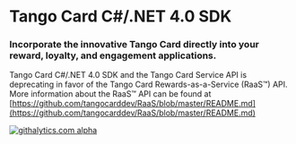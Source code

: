 <h1>Tango Card C#/.NET 4.0 SDK</h1>
<h3>Incorporate the innovative Tango Card directly into your reward, loyalty, and engagement applications.</h3>

Tango Card C#/.NET 4.0 SDK and the Tango Card Service API is deprecating in favor of the Tango Card Rewards-as-a-Service (RaaS™) API. More information about the RaaS&trade; API can be found at [https://github.com/tangocarddev/RaaS/blob/master/README.md](https://github.com/tangocarddev/RaaS/blob/master/README.md)

<!--
<h4>Update: 2013-03-24</h4>
<h4>Version: 1.4.0</h4> 
===

# Table of Contents #
<ul>
    <li><a href="#introduction">Introduction</a>
        <ul>
            <li><a href="#tango_card_sdks">Tango Card SDKs</a></li>
            <li><a href="#tango_card_service_api">Tango Card Service API</a></li>
            <li><a href="#incorporate_tango_card">Incorporate the Tango Card</a></li>
            <li><a href="#open_account">Open Tango Card Account</a>
                <ul>
                    <li><a href="#open_account_register">Register</a></li>
                    <li><a href="#open_account_login">Login</a></li>
                    <li><a href="#open_account_add_funds">Add Funds</a></li>
                </ul>
            </li>
        </ul>
    </li>
    <li><a href="#puchasing_options">Understanding Gift Card Purchasing Options</a>
        <ul>
            <li><a href="#puchasing_options_distribution">Distribution of Gift Cards</a></li>
            <li><a href="#puchasing_options_skus">The Tango Card and other Retailer Brand Gift Cards</a></li>
            <li><a href="#puchasing_options_denominations">Gift Card Denominations</a></li>
            <li><a href="#puchasing_options_templates">The Tango Card and custom Company Email Templates</a></li>
        </ul>
    </li>
    <li><a href="#sdk_support">Tango Card SDKs and Service API Support</a>
        <ul>
            <li><a href="#sdk_support_resolve">Resolving Issues</a>
                <ul>
                    <li><a href="#sdk_support_resolve_fiddler_2">Fiddler 2</a></li>
                    <li><a href="#sdk_support_resolve_tc_diagnostic_tool">Tango Card Service API Diagnostic Tool</a></li>
                </ul>
            </li>
        </ul>
    </li>
    <li><a href="#sdk_overview">SDK Overview</a></li>
    <li><a href="#sdk_requirements">SDK Requirements</a></li>
    <li><a href="#tango_card_service_api_requests">Tango Card Service API Requests</a>
        <ul>
            <li><a href="#tango_card_service_api_endpoints">Tango Card Service API Endpoints</a></li>
            <li><a href="#tango_card_service_api_security">Tango Card Service API Security</a></li>
        </ul>
    </li>
    <li><a href="#sdk_methods">SDK Methods</a>
        <ul>
            <li><a href="#get_available_balance">Get Available Balance</a></li>
            <li><a href="#purchase_card">Purchase Card</a></li>
        </ul>
    </li>
    <li><a href="#sdk_error_handling">SDK Error Handling</a>
        <ul>
            <li><a href="#service_failure_responses">Service Failure Responses</a></li>
            <li><a href="#sdk_error_responses">SDK Error Responses</a></li>
            <li><a href="#handling_errors">Handling Errors</a></li>
        </ul>
    </li>
    <li><a href="#sdk_contents">SDK Contents</a>
        <ul>
            <li><a href="#lib">TangoCard.Sdk</a></li>
            <li><a href="#configuration_files">configuration files</a></li>
            <li><a href="#doc">doc</a></li>
            <li><a href="#examples">TangoCard.Sdk.Examples</a></li>
            <li><a href="#unittests">TangoCard.Sdk.Unittests</a></li>
        </ul>
    </li>
    <li><a href="#sdk_development_environment">SDK Development Environment</a></li>
    <li><a href="#license">License</a></li>
    <li><a href="#contact_us">Contact Us</a></li>
</ul>

<a name="introduction"></a>
# Introduction #

<a name="tango_card_sdks"></a>
## Tango Card SDKs ##
The `Tango Card Service API` provides a flexible, secure, and straight forward solution for integrating into reward, loyalty, and engagement applications for purchasing the Tango Card from their funded Tango Card account on https://www.tangocard.com. 

There are several `Tango Card SDKs` currently available that use the `Tango Card Service API`:
<ul>
    <li><a href="https://github.com/tangocarddev/TangoCard_DotNet_SDK" target="_blank">Tango Card C#/.Net 4.0 SDK</a></li>
    <li><a href="https://github.com/tangocarddev/TangoCard_PHP_SDK" target="_blank">Tango Card PHP SDK</a></li>
    <li><a href="https://github.com/tangocarddev/TangoCard_Java_SDK" target="_blank">Tango Card Java SDK</a></li>
    <li><a href="https://github.com/tangocarddev/TangoCard_Ruby_SDK" target="_blank">Tango Card Ruby SDK</a></li>
    <li><a href="https://github.com/tangocarddev/TangoCard_jQuery_Plugin" target="_blank">Tango Card jQuery Plugin</a></li>
</ul>

<a name="tango_card_service_api"></a>
## Tango Card Service API ##
For those developers who wish to develop directly with our `Tango Card Service API` endpoints and do not wish to use our available SDKs or need more detail of how our API is defined, the following document is available:
<ul>
    <li><a href="https://github.com/tangocarddev/General/blob/master/Tango_Card_Service_API.md" target="_blank">Tango Card Service API</a></li>
</ul>

<a name="incorporate_tango_card"></a>
## Incorporate the Tango Card ##
The Tango Card SDKs, through our <a href="https://github.com/tangocarddev/General/blob/master/Tango_Card_Service_API.md" target="_blank">Tango Card Service API</a>, allows you to incorporate the innovative Tango Card directly into your reward, loyalty, and engagement applications.

Tango Card is the "exactly what you want" gift card and allows the recipient to use their value exactly how they want � they can select a premier gift card, they can divide their value among Brands, they can use some today and save the rest for another day. They can also donate to a non-profit organization. 

Tango Card value can be used via the web or from almost any mobile device. There are no fees or expiration dates of any kind. It's great for the recipient, and even better for you because it is an entire gift card program delivered in one card allowing you to focus on your core business.

Tango Card solutions are already used by Microsoft Bing, FedEx, Extole, Plink, beintoo, Lead Valu, Getty Images, and many others.

<a name="open_account"></a>
## Open Tango Card Account ##

In order to use the Tango Card SDKs, it is required to open and fund a Tango Card account on https://www.tangocard.com

<a name="open_account_register"></a>
### Register ###

First, register to open a Tango Card account: <a href="https://www.tangocard.com/user/register" target="_blank">Register</a> 

The provided 'username (email address)' and 'password' will be the same as what will be used for authenticating usage of the Tango Card SDKs' methods.

<a name="open_account_login"></a>
### Login ###

Second, to verify availability of your production account by using login: <a href="https://www.tangocard.com/user/login" target="_blank">Login</a>

<a name="open_account_add_funds"></a>
### Add Funds ###

Third, in order to purchase the Tango Card through the Tango Card SDKs, there must be funds within your Tango Card account.

Fund your account here either by 'wire transfer', 'check', or 'credit card': <a href="https://www.tangocard.com/user/addfunds" target="_blank">Add Funds</a>

<a name="puchasing_options"></a>
# Understanding Gift Card Purchasing Options #

After opening and funding your Tango Card account, then you are ready to begin using the Tango Card Service API to access your account for getting available balance and for purchasing gift cards.

When you are ready to purchase a card, the Tango Card Service API has several options:

<dl>
    <dt>
    <a name="puchasing_options_distribution"></a>
    Distribution of Digital Gift Cards - parameter <code>tcSend</code> - boolean - <b>required</b></dt>
    <dd>
        Through the Tango Card Service API you can purchase Tango Card gift cards with your choice of delivery:
        <ul>
            <li><code>tcSend = true</code> - Have Tango Card service send gift cards directly to recipients via email which will include live gift card codes.</li>
            <li><code>tcSend = false</code> - You take the returned live gift card codes for you to customize and redistribute.</li>
        </ul>
    </dd>
    
    <dt>
    <a name="puchasing_options_skus"></a>
    The Tango Card and other Retailer Brand Gift Cards SKUs - parameter <code>cardSKU</code> - string - <b>required</b></dt>
    <dd>The API is optimized for ordering the Tango Card, which is SKU <code>"tango-card"</code>.

    <br>If you have questions about potentially incorporating other brands or digital goods in your program, then please do contact us at <a href="mailto:sdk@tangocard.com?Subject=Tango Card C#/.NET 4.0 SDK Question">sdk@tangocard.com</a>. We will respond to inquiries within one business day.
    </dd>
    
    <dt>
    <a name="puchasing_options_denominations"></a>
    Gift Card Denominations - parameter <code>cardValue</code> - integer - <b>required</b></dt>
    <dd>Each gift card SKU has it own allowed set of denominations that can to assigned to parameter <code>cardValue</code>.
    <br/>For SKU <code>"tango-card"</code>, the available denomination in cents starting at <code>1 cents</code> ($0.01) to a maximum of user's available account balance (in cents).
    <br/>To find out about other available denominations for potentially incorporating other SKUs that can be assigned to parameter <code>cardValue</code>, then please do contact us at <a href="mailto:sdk@tangocard.com?Subject=Tango Card C#/.NET 4.0 SDK Question">sdk@tangocard.com</a>. We will respond to inquiries within one business day.
    </dd>
    
    <dt>
    <a name="puchasing_options_templates"></a>
    The Tango Card and custom Company Email Templates - parameter <code>companyIdentifier</code> - string - <b>optional</b></dt>
    <dd>If you choose to have the Tango Card Service API send digital gift cards by setting <code>tcSend</code> to <code>true</code>, then by default the gift card information within a Tango Card email template.
    <br>If you prefer to have the Tango Card Service API send the gift card information with a custom email template (with your own branding), then please do contact us at <a href="mailto:sdk@tangocard.com?Subject=Tango Card C#/.NET 4.0 SDK Question">sdk@tangocard.com</a>. We will respond to inquiries within one business day.
    </dd>
</dl>

<a name="sdk_support"></a>
# Tango Card SDKs and Service API Support #
If you have any questions with the Tango Card C#/.NET 4.0 SDK or our Service API, please contact us at <a href="mailto:sdk@tangocard.com?Subject=Tango Card C#/.NET 4.0 SDK Question">sdk@tangocard.com</a>. We will respond to inquiries within one business day.

If you have any issues using this SDK, such as bugs or change requests, then please do <a href="https://github.com/tangocarddev/TangoCard_DotNet_SDK/issues?state=open" target="_blank">Open Issue</a> in this repository.

<a name="sdk_support_resolve"></a>
## Resolving Issues ##

To expidite any issues you might be experiencing with our `Tango Card Service API` or our `Tango Card SDKs`, gather as much information by using the following two resolution approaches, and include the results when you contact us through <a href="mailto:sdk@tangocard.com?Subject=Tango Card C#/.NET 4.0 SDK Question">sdk@tangocard.com</a>. We will respond to inquiries within one business day.

<a name="sdk_support_health_check"></a>
### Service Health Check ###

If you are having any issues with either INTEGRATION or PRODUCTION Tango Card Service API, check the endpoints' availability through a browser using the following health check URLs which should return a webpage with the text `"alive"`:

* INTEGRATION: [https://int.tangocard.com/Health/check](https://int.tangocard.com/Health/check)
* PRODUCTION: [https://api.tangocard.com/Health/check](https://api.tangocard.com/Health/check)

<a name="sdk_support_resolve_fiddler_2"></a>
### Fiddler 2 ###

The best way to resolve any issues that pertain to using our Tango Card SDKs or our Tango Card Service API is by using this freely available tool <a href="http://www.fiddler2.com/fiddler2/" target="_blank">`Fiddler 2 - Web Debugging Proxy`</a>, and providing us with the raw request and response bodies using its `Inspectors` tab feature.

Using `Fiddler 2` will provide us with the most complete detail and the fastest response from Tango Card by understanding if there is an issue on how a request was presented to our service, or if it is an issue with our service on how we replied to your request.

#### Fiddler 2 Example - Raw Request from Client - Get Available Balance ####

```Text
POST https://int.tangocard.com/Version2/GetAvailableBalance HTTP/1.1
Accept: application/json, text/javascript, */*; q=0.01
Accept-Language: en-us
Content-Type: application/json; charset=UTF-8
Accept-Encoding: gzip, deflate
User-Agent: Mozilla/5.0 (compatible; MSIE 9.0; Windows NT 6.1; WOW64; Trident/5.0)
Host: int.tangocard.com
Content-Length: 69
Connection: Keep-Alive
Cache-Control: no-cache
 
{"username":"third_party_int@tangocard.com","password":"integrateme"}
```
 
#### Fiddler 2 Example - Raw Response from Service - Get Available Balance ####

```Text
HTTP/1.1 200 OK
Date: Wed, 26 Sep 2012 04:30:36 GMT
Server: Apache/2.2.22 (Ubuntu)
X-Powered-By: PHP/5.3.10-1ubuntu3.3
Access-Control-Allow-Origin: *
Content-Length: 68
Connection: close
Content-Type: application/json
 
{"responseType":"SUCCESS","response":{"availableBalance":873431432}}
```

<a name="sdk_support_resolve_tc_diagnostic_tool"></a>
### Tango Card Service API Diagnostic Tool ###

Within our <a href="https://github.com/tangocarddev/TangoCard_jQuery_Plugin" target="_blank"><code>Tango Card jQuery Plugin</code></a> examples, there is diagnostic tool which communicates with `Tango Card Service API` through <a href="http://api.jquery.com/jQuery.ajax/" target="_blank"><code>jQuery.ajax()</code></a> calls. It is useful for making raw calls to our service: <a href="https://github.com/tangocarddev/TangoCard_jQuery_Plugin#tango_card_service_api_diagnostic_tool" target="_blank">Tango Card Service API Diagnostic Tool</a>.

<a name="sdk_overview"></a>
# SDK Overview #

The Tango Card C#/.NET 4.0 SDK is a wrapper around the <a href="https://github.com/tangocarddev/General/blob/master/Tango_Card_Service_API.md" target="_blank">Tango Card Service API</a>.

As such, it has two primary types of objects, Requests and Responses; which are handled by a wrapper class `TangoCard.Sdk.TangoCardServiceApi`.

The wrapper class `TangoCard.Sdk.TangoCardServiceApi` currently handles the following static methods:
<dl>
    <dt>bool GetAvailableBalance()</dt>
    <dd>- Gather the currently available balance for provided user within their www.tangocard.com account.</dd>

    <dt>bool PurchaseCard()</dt>
    <dd>- Purchase a gift card using funds from user's www.tangocard.com account.</dd>
</dl>

![Tango Card Service Api](https://github.com/tangocarddev/TangoCard_DotNet_SDK/raw/master/doc/images/tangocardserviceapi.png "Tango Card Service API")

<a name="sdk_requirements"></a>
# SDK Requirements #

## Environment Required ##

* [.NET 4.0](http://www.microsoft.com/en-us/download/details.aspx?id=17851)
* [Visual Studio 2010](http://www.microsoft.com/visualstudio/en-us/products/2010-editions)  
* [Newtonsoft.JSON](http://james.newtonking.com/projects/json-net.aspx)

<a name="sdk_requirements_build"></a>
## Binary Builds ##

This SDK provides two binary builds:

<dl>
    <dt><code>DEBUG</code></dt>
        <dl>
            Files required to be included within the web service's <code>bin</code> directory when running in debug mode:
            <ul>
                <li><code>\TangoCard_DotNet_SDK\master\bin\Debug\Newtonsoft.Json.dll</code></li>
                <li><code>\TangoCard_DotNet_SDK\master\bin\Debug\TangoCard_DotNet_SDK.dll</code></li>
                <li><code>\TangoCard_DotNet_SDK\master\bin\Debug\TangoCard_DotNet_SDK.dll.config</code></li>
                <li><code>\TangoCard_DotNet_SDK\master\bin\Debug\TangoCard_DotNet_SDK.pdb</code></li>
            </ul>
        </dl>
    <dt><code>RELEASE</code></dt>
        <dl>
            Files required to be included within the web service's <code>bin</code> directory when running in release mode:
            <ul>
                <li><code>\TangoCard_DotNet_SDK\master\bin\Release\Newtonsoft.Json.dll</code></li>
                <li><code>\TangoCard_DotNet_SDK\master\bin\Release\TangoCard_DotNet_SDK.dll</code></li>
                <li><code>\TangoCard_DotNet_SDK\master\bin\Release\TangoCard_DotNet_SDK.dll.config</code></li>
            </ul>
        </dl>
</dl>

<a name="tango_card_service_api_requests"></a>
# Tango Card Service API Requests #

With the <a href="https://github.com/tangocarddev/General/blob/master/Tango_Card_Service_API.md" target="_blank">Tango Card Service API</a>, every request has a corresponding success-case response object. There are also several failure-case response objects which are shared between calls. The specifics of the request and response objects will be described in <a href="#sdk_methods">Tango Card SDK Methods</a>.

<a name="tango_card_service_api_endpoints"></a>
## Tango Card Service API Endpoints ##

Available are two endpoints that provide the <a href="https://github.com/tangocarddev/General/blob/master/Tango_Card_Service_API.md" target="_blank">Tango Card Service API</a>, as defined by `enum TangoCard.Sdk.Service.TangoCardServiceApiEnum` :
<dl>
    <dt><code>INTEGRATION</code></dt> 
    <dd>
        <ul>
            <li>Expected to be used for development and testing purposes.</li>
            <li><b>Important:</b> Purchases from this endpoint will: 
                <ul>
                    <li>Use funds from our test account.</li>
                    <li>Send real emails (with fake codes), so only use recipient email addresses you control for testing purposes.</li>
                </ul>
            </li>
            <li>Secure Endpoint URL: <code>https://int.tangocard.com/Version2</code></li>
            <li>Login to use our testing account through this endpoint is:
                <dl>
                    <dt>Username:</dt>
                    <dd>third_party_int@tangocard.com</dd>
                    <dt>Password:</dt>
                    <dd>integrateme</dd>
                </dl>
            </li>
        </ul>
    </dd>
    <dt><code>PRODUCTION</code></dt>
    <dd>
        <ul>
            <li>Performs actual card purchase requests.</li>
            <li><b>Important:</b> Purchases from this endpoint will: 
                <ul>
                    <li>Use funds from <b>your Tango Card account</b>!</li>
                    <li>Send real emails (with live codes), only use recipient email addresses you wish to deliver to.</li>
                </ul>
            </li>
            <li>Endpoint URL: <code>https://api.tangocard.com/Version2</code></li>
            <li>Login to use your production account through this endpoint is:
                <dl>
                    <dt>Username:</dt>
                    <dd>Your Tango Card account's username (email address)</dd>
                    <dt>Password:</dt>
                    <dd>Your Tango Card account's password</dd>
                </dl>
            </li>
        </ul>
    </dd>
</dl>

<a name="tango_card_service_api_security"></a>
## Tango Card Service API Security ##

<a href="https://github.com/tangocarddev/General/blob/master/Tango_Card_Service_API.md" target="_blank">Tango Card Service API</a> Requests are performed using secure HTTP POST via <a href="http://en.wikipedia.org/wiki/Transport_Layer_Security" target="_blank">"TLS/SSL"</a>.

The use of SSL allows for securely transmitting data and prevents <a href="http://en.wikipedia.org/wiki/Man-in-the-middle_attack" target="_blank">man-in-the-middle attacks</a>.

The lack of sessions and the inability to communicate with the API over HTTP prevents <a href="http://en.wikipedia.org/wiki/Session_hijacking" target="_blank">session hijacking</a> and <a href="http://en.wikipedia.org/wiki/Cross-site_request_forgery" target="_blank">cross-site request forgery</a>.

<a name="sdk_methods"></a>
# SDK Methods #

<a name="get_available_balance"></a>
## Get Available Balance ##

![Tango Card Service API - GetAvailableBalance()](https://github.com/tangocarddev/TangoCard_DotNet_SDK/raw/master/doc/images/tangocardserviceapi_getavailablebalance.png "Tango Card Service API - GetAvailableBalance()")

This request is defined by static method call `TangoCard.Sdk.TangoCardServiceApi.GetAvailableBalance()`:

```C#
    TangoCardServiceApiEnum enumTangoCardServiceApi = TangoCardServiceApiEnum.INTEGRATION;
    string username = "burt@example.com";
    string password = "password";
            
    GetAvailableBalanceResponse response = null;
    if (TangoCardServiceApi.GetAvailableBalance(
            enumTangoCardServiceApi: enumTangoCardServiceApi,
            username: username,
            password: password,
            response: out response
            ) 
            && (null != response)
    ) {
    {
        double dollarsAvailableBalance = response.AvailableBalance / 100;
        Console.WriteLine("\n- Available Balance: {0:C}\n", dollarsAvailableBalance);
    }    
```

Assuming success, the `out` parameter `response` will be an instance of `TangoCard.Sdk.Response.Success.GetAvailableBalanceResponse`.

### Method TangoCard.Sdk.TangoCardServiceApi.GetAvailableBalance() ###

#### Parameters ####
<dl>
    <dt>[IN] * enumTangoCardServiceApi</dt>
    <dd><code>TangoCardServiceApiEnum</code> - <b>required</b> - <code>INTEGRATION</code> or <code>PRODUCTION</code></dd>

    <dt>[IN] * username</dt>
    <dd>string - <b>required</b> - user account's username registered within Tango Card production website (https://www.tangocard.com).</dd>

    <dt>[IN] * password</dt>
    <dd>string - <b>required</b> - user account's password registered within Tango Card production website (https://www.tangocard.com)</dd>

    <dt>[OUT] response</dt>
    <dd><code>TangoCard.Sdk.Response.Success.GetAvailableBalanceResponse</code> - This <i>out</i> parameter will provide a valid success response object if this method returns <code>true</code> upon success.</dd>
</dl>

### `[DataContract] TangoCard.Sdk.Response.Success.GetAvailableBalanceResponse` Properties ###

<dl>
  <dt>int AvailableBalance</dt>
  <dd>- Returns available balance of username's account in cents: 100 is $1.00 dollar.</dd>
</dl>

<a name="purchase_card"></a>
## Purchase Card ##

![Tango Card Service API - PurchaseCard()](https://github.com/tangocarddev/TangoCard_DotNet_SDK/raw/master/doc/images/tangocardserviceapi_purchasecard.png "Tango Card Service API - PurchaseCard()")

This request is defined by static method call `TangoCard.Sdk.TangoCardServiceApi.PurchaseCard()`:

```C#
    TangoCardServiceApiEnum enumTangoCardServiceApi = TangoCardServiceApiEnum.INTEGRATION;
    string username = "burt@example.com";
    string password = "password";
    string cardSku = "tango-card";
    int cardValueTangoCardCents = 100; // $1.00
    
    PurchaseCardResponse response = null;
    if (TangoCardServiceApi.PurchaseCard(
            enumTangoCardServiceApi: enumTangoCardServiceApi,
            username: username,
            password: password,
            cardSku: cardSku,
            cardValue: cardValueTangoCardCents,
            tcSend: true,
            giftFrom: "Bill Company",
            giftMessage: "Happy Birthday",
            recipientEmail: "sally@example.com",
            recipientName: "Sally Example",
            companyIdentifier: null,
            response: out response )  
        && (null != response)
    ) {
		Console.WriteLine("\n- Purchased Card (Delivery): {{ " +
				"\n\tRecipient Email: '{0}' " +
				", \n\tReference Order Id: '{1}' " +
				", \n\tCard Token '{2}' " +
				", \n\tCard Number: '{3}' " +
				", \n\tCard Pin: '{4}' " +
				", \n\tClaim Url: '{5}' " +
				", \n\tChallenge Key: '{6}' " +
				", \n\tEvent Number: '{7}' " +
				"  \n}}\n",
			app_recipient_email,
			response.ReferenceOrderId,
			response.CardToken,
			response.CardNumber,
			response.CardPin,
			response.ClaimUrl,
			response.ChallengeKey,
			response.EventNumber
			);
    }
```

Assuming success, the `out` parameter `response` will be an instance of `TangoCard.Sdk.Response.Success.PurchaseCardResponse`.

### Method TangoCard.Sdk.TangoCardServiceApi.PurchaseCard() ###

#### Parameters ###

<dl>
    <dt>[IN] * enumTangoCardServiceApi</dt>
    <dd><code>TangoCardServiceApiEnum</code> - <b>required</b> - <code>INTEGRATION</code> or <code>PRODUCTION</code></dd>

    <dt>[IN] * username</dt>
    <dd>string - <b>required</b> - user account's username registered within Tango Card production website (https://www.tangocard.com).</dd>

    <dt>[IN] * password</dt>
    <dd>string - <b>required</b> - user account's password registered within Tango Card production website (https://www.tangocard.com)</dd>

    <dt>[IN] * cardSku</dt>
    <dd>string - <b>required</b> - The SKU of the card to purchase. The SKU for the Tango Card is "tango-card". See: <a href="#puchasing_options_skus">Purchase Option of Gift Card Brands</a></dd>

    <dt>[IN] * cardValue</dt>
    <dd>integer - <b>required</b> - The value of the card to purchase in cents (100 = $1.00). See: <a href="#puchasing_options_denominations">Purchase Option for Denominations</a></dd>

    <dt>[IN] * tcSend</dt>
    <dd>boolean - <b>required</b> - Determines if Tango Card Service will send an email with gift card information to recipient. See: <a href="#puchasing_options_distribution">Purchase Option for Distribution</a>.</dd>

    <dt>[IN] * recipientName</dt>
    <dd>string (length 1 - 255) or null - <b>required</b> if parameter <code>tcSend</code> is <code>true</code>, else ignored - The name of the person receiving the card.</dd>

    <dt>[IN] * recipientEmail</dt>
    <dd>string (length 3 - 255) or null - <b>required</b> if parameter <code>tcSend</code> is <code>true</code>, else ignored - The email address of the person receiving the card.</dd>

    <dt>[IN] * giftMessage</dt>
    <dd>string (length 1 - 255) or null - <b>required</b> if parameter <code>tcSend</code> is <code>true</code>, else ignored - A message from the sender of the card to the recipient. May be null, but must exist if tcSend = true.</dd>

    <dt>[IN] giftFrom</dt>
    <dd>string (length 1 - 255) or null - <b>optional</b> if parameter <code>tcSend</code> is <code>true</code>, else ignored - The name of the person sending the card.</dd>

    <dt>[IN] companyIdentifer</dt>
    <dd>string (length 1 - 255) or null - <b>optional</b> if parameter <code>tcSend</code> is <code>true</code>, else ignored - The email-template identifier. Ignored or value <code>null</code> will use the Tango Card Email Template. See: <a href="#puchasing_options_templates">Purchase Option for Email Templates</a>.</dd>

    <dt>[OUT] response</dt>
    <dd><code>TangoCard.Sdk.Response.Success.PurchaseCardResponse</code> - This <i>out</i> parameter will provide a valid success response object if this method returns <code>true</code> upon success.</dd>
</dl>

### `[DataContract] TangoCard.Sdk.Response.Success.PurchaseCardResponse` Properties ###

The purpose of providing `PurchaseCard()` response properties is if you so choose, then you may record digital gift purchase confirmation and card redemption information within your own database.

Depending on how you set `TangoCard.Sdk.TangoCardServiceApi.PurchaseCard()` parameter `tcSend`:
<dl>
<dt>If <code>tcSend = true</code></dt>
<dd>Then both you (the gift card requester) and the gift card recipient are provided with all necessary redemption information to redeem the emailed digital gift card sent by our Tango Card Service.</dd>
<dt>If <code>tcSend = false</code></dt>
<dd>Then you (the gift card requester) are provided with all necessary card redemption information, and it is your choice on how you wish to deliver the digital gift card redemption information to gift card recipients.</dd>
</dl>

The `[DataContract] TangoCard.Sdk.Response.Success.PurchaseCardResponse` properties are: 
<dl>
  <dt>string ReferenceOrderId</dt>
  <dd>- Confirmation number of purchase.</dd>
  
  <dt>string CardToken</dt>
  <dd>- Card reference to the aforementioned purchase.</dd>
  
  <dt>string|null CardNumber</dt>
  <dd>- If available, the card number provided to the recipient to be used at redemption of eGift Card upon the www.tangocard.com site.</dd>
  
  <dt>string|null CardPin</dt>
  <dd>- If available, the card pin provided to the recipient used to validate provided eGift Card number a redemption upon the www.tangocard.com site.</dd>
  
  <dt>string|null ClaimUrl</dt>
  <dd>- If available, the claim URL is an address to a web page on the World Wide Web. This URL can only be accessed through the email you received. It is a unique URL, meaning that it cannot be duplicated or altered.</dd>
  
  <dt>string|null ChallengeKey</dt>
  <dd>- If available, the challenge key provides access, which can be found next to the aforementioned claim URL. You will be prompted to input your Challenge Key when you try to open your eGift Card.</dd>
  
  <dt>string|null EventNumber</dt>
  <dd>- If available depending upon provided card SKU, then the event number is used when replacing lost card.</dd>
</dl>

<a name="sdk_error_handling"></a>
# SDK Error Handling #

The Tango Card C#/.NET 4.0 SDK handles its errors by throwing the following exceptions:

* Custom `TangoCard.Sdk.Service.TangoCardServiceException` is thrown when the `Tango Card Service API` return a `Failure Response` for a given `Request`.
* Custom `TangoCard.Sdk.Common.TangoCardSdkException` is thrown when the Tango Card SDK has detected an error within its code, regardless of any given Request.
* Standard `ArgumentException` and `ArgumentNullException` are thrown due to parameter entry errors.
* Standard `InvalidDataContractException` is thown for any unexpected violation of `[DataContract]` expectations.

![Tango Card SDK Exceptions](https://github.com/tangocarddev/TangoCard_DotNet_SDK/raw/master/doc/images/tangocard_sdk_exceptions.png "Tango Card SDK Exceptions")

<a name="service_failure_responses"></a>
## Service Failure Responses ##

The `Tango Card SERVICE API` handles its errors by returning the following failure responses as enumerated by `TangoCard.Sdk.Response.ServiceResponseEnum`:

<table>
    <tr><th>Failure</th><th>Failure Reponse Type</th><th>Failure Response Object</th></tr>
    <tr><td>Insufficient Funds</td><td>INS_FUNDS</td><td>`TangoCard.Sdk.Response.Failure.InsufficientFundsResponse`</td></tr>
    <tr><td>Insufficient Inventory</td><td>INS_INV</td><td>`TangoCard.Sdk.Response.Failure.InsufficientInventoryResponse`</td></tr> 
    <tr><td>Invalid Credentials</td><td>INV_CREDENTIAL</td><td>`TangoCard.Sdk.Response.Failure.InvalidCredentialsResponse`</td></tr> 
    <tr><td>Invalid Input</td><td>INV_INPUT</td><td>`TangoCard.Sdk.Response.Failure.InvalidInputResponse`</td></tr>
    <tr><td>System Failure</td><td>SYS_ERROR</td><td>`TangoCard.Sdk.Response.Failure.SystemErrorResponse`</td></tr>
</table>

Each of the aforementioned `Failure Responses` contains details as to the reason that the `Tango Card Service API` did not perform provided `Request`.

![Tango Card SDK Service Response Failures](https://github.com/tangocarddev/TangoCard_DotNet_SDK/raw/master/doc/images/tangocard_sdk_service_failure_response.png "Tango Card SDK Service Response Failures")

The details of these service failure responses are embedded and thrown within `TangoCard.Sdk.Service.TangoCardServiceException`

### Expected Failure Responses for Specific Requests ###

Each Request will have the following possible Failure Responses as a property value within `TangoCard.Sdk.Service.TangoCardServiceException.getResponse()`:

<table>
    <tr><th>Request</th><th>Possible Failure Responses</th></tr>
    <tr>
        <td>`GetAvailableBalanceRequest`</td>
        <td>
            <table>
                <tr><th>Failure Reponse Type</th><th>Failure Response</th></tr>
                <tr><td>INV_CREDENTIAL</td><td>`InvalidCredentialsResponse`</td></tr> 
                <tr><td>SYS_ERROR</td><td>`SystemErrorResponse`</td></tr>
            </table>
        </td>
    </tr>
    <tr>
        <td>`PurchaseCardRequest`</td>
        <td>
            <table>
                <tr><th>Failure Reponse Type</th><th>Failure Response</th></tr>
                <tr><td>INS_FUNDS</td><td>`InsufficientFundsResponse`</td></tr>
                <tr><td>INS_INV</td><td>`InsufficientInventoryResponse`</td></tr> 
                <tr><td>INV_CREDENTIAL</td><td>`InvalidCredentialsResponse`</td></tr> 
                <tr><td>INV_INPUT</td><td>`InvalidInputResponse`</td></tr>
                <tr><td>SYS_ERROR</td><td>`SystemErrorResponse`</td></tr>
            </table>
        </td>
    </tr>
</table>

<a name="sdk_error_responses"></a>
## SDK Error Responses ##

This SDK throws it own custom exception `TangoCard.Sdk.Common.TangoCardSdkException` when detecting errors that pertain to itself.

![Tango Card SDK Error Detection](https://github.com/tangocarddev/TangoCard_DotNet_SDK/raw/master/doc/images/tangocard_sdk_error_detected.png "Tango Card SDK Error Detection")

<a name="handling_errors"></a>
## Handling Errors ##

Wrap every Tango Card request call within a try/catch block, followed by first catching `TangoCard.Sdk.Service.TangoCardServiceException`, then by `TangoCard.Sdk.Common.TangoCardSdkException`, and finally by standard `Exception`.

```C#
    try
    {
        string username = "burt@example.com";
        string password = "password";
        TangoCardServiceApiEnum enumTangoCardServiceApi = TangoCardServiceApiEnum.INTEGRATION;
                
        GetAvailableBalanceResponse response = null;
        if (TangoCardServiceApi.GetAvailableBalance(
                enumTangoCardServiceApi: enumTangoCardServiceApi,
                username: username,
                password: password,
                response: out response
                ) 
                && (null != response)
        ) {
            // Do Stuff ... //
        }
    }
    catch (TangoCardServiceException ex)
    {
        Console.WriteLine("=== Tango Card Service Failure ===");
        Console.WriteLine("Failure response type: {0}", ex.ResponseType.ToString());
        Console.WriteLine("Failure response:      {0}", ex.Message);
    }
    catch (TangoCardSdkException ex)
    {
        Console.WriteLine("=== Tango Card SDK Failure ===");
        Console.WriteLine("{0} :: {1}", ex.GetType().ToString(), ex.Message);
    }
    catch (Exception ex)
    {
        Console.WriteLine("=== Unexpected Error ===");
        Console.WriteLine("{0} :: {1}", ex.GetType().ToString(), ex.Message);
    }
``` 

<a name="sdk_contents"></a>
# SDK Contents #
This section details the provided sources of this SDK.

<a name="tangoCard_sdk"></a>
## TangoCard.Sdk ##
This is the heart of the SDK which contains the sources, and here is a listing of its directories:

* TangoCard.Sdk\Common
* TangoCard.Sdk\Dependencies
* TangoCard.Sdk\Properties
* TangoCard.Sdk\Properties\Settings.settings
* TangoCard.Sdk\Request
* TangoCard.Sdk\Request\Version2
* TangoCard.Sdk\Response
* TangoCard.Sdk\Response\Failure
* TangoCard.Sdk\Response\Success
* TangoCard.Sdk\Service

<a name="configuration_files"></a>
## configuration files ##

There a several configuration files that are referenced by either the provide application examples, unittests, and SDK itself.

<dl>
    <dt>TangoCard.Sdk.Examples\app.config</dt>
    <dd>- Application configuration file for `TangoCard.Sdk.Examples`</dd>
    
    <dt>TangoCard.Sdk.Unittests\app.config</dt>
    <dd>- Application configuration file for `TangoCard.Sdk.Unittests`</dd>
    
    <dt>TangoCard.Sdk\TangoCard_DotNet_SDK.dll.config</dt>
    <dd>- SDK configuration file referenced by `TangoCard.Sdk\Common\SdkConfig.cs`. **DO NOT MODIFY**</dd>
</dl>

<a name="doc"></a>
## doc ##

The `doc\help\Index.html` accesses the up-to-date [Sandcastle Documentation Compiler](http://sandcastle.codeplex.com/) generated documentation for the classes (and functions) that are included in the SDK.

See [Visual Studio 2010 Sandcastle Help File Builder](http://shfb.codeplex.com/) project `TangoCard.Sdk.Help`.

<a name="examples"></a>
## TangoCard.Sdk.Examples ##
The examples sub-directory contains full "start to finish" examples of all of the supported methods. This includes catching all of the possible failure modes, etc. 

### TangoCard_Store_Example.cs ###

This is a complete example of requesting available balance and purchasing Tango Cards.

1. Request latest available balance
2. Purchase $1.00 Tango Card for Email Delivery
3. Purchase $1.00 Tango Card without Email Delivery
4. Request updated available balance

### TangoCard_Failures_Example.cs ###

Example of how the SDK handles various failure responses, such as:
* Insufficient Funds
* Invalid Credentials
* Invalid Input

### Command Line ###

```Text
    > TangoCard.Sdk.Examples\bin\Release\TangoCard.Sdk.Examples.exe

	===============================
	= Tango Card .NET SDK Example =
	===============================

	SDK Version: 1.2.2

	== Using app.config Credentials ====

	======== Get Available Balance ========

	'third_party_int@tangocard.com': Available Balance: 842193167

	===== End Get Available Balance ====

	===== Purchase Card (No Delivery) =====

	- Purchased Card (No Delivery): {
			Reference Order Id: '112-10215850-11',
			Card Token '5076eb21ab7f38.34919104',
			Card Number: '7001-1040-0181-3103-915',
			Card Pin: '614377',
			Claim Url: '',
			Challenge Key: '7001104001813103915'
	}

	===== End Purchase Card (No Delivery) ====

	======== Purchase Card (Delivery) ========

	- Purchased Card (Delivery): {
			Recipient Email: 'sally@example.com',
			Reference Order Id: '112-10215851-11',
			Card Token '5076eb2223b662.53903316',
			Card Number: '7001-4040-0114-9399-715',
			Card Pin: '795122',
			Claim Url: '',
			Challenge Key: '7001404001149399715'
	}

	======== End Purchase Card (Delivery) ========

	======== Get Updated Available Balance ========

	'third_party_int@tangocard.com': Updated Available Balance: 842192967

	===== End Get Updated Available Balance ====

	===============================
	=   The End                   =
	===============================

	===============================
	= Tango Card .NET SDK Example =
	=   with Failures             =
	===============================

	SDK Version: 1.2.2

	== Using app.config Credentials ====

	======== Get Available Balance ========
	=== Tango Card Service Failure ===
	Failure response type: INV_CREDENTIAL
	Failure response:      Provided user credentials are not valid.
	===== End Get Available Balance ====

	== Using app.config Credentials ====

	======== Purchase Card ========
	=== Tango Card Service Failure ===
	Failure response type: INS_FUNDS
	Failure response:      Available Balance: 0, Order Cost: 100
	AvailableBalance:      0
	OrderCost:             100
	===== End Purchase Card ====

	======== Purchase Card ========
	=== Tango Card Service Failure ===
	Failure response type: INV_INPUT
	Failure response:      cardSku: SKU does not appear to be valid.,
	Invalid:      cardSku: SKU does not appear to be valid.,
	===== End Purchase Card ====

	======== Purchase Card ========
	=== Tango Card Service Failure ===
	Failure response type: SYS_ERROR
	Failure response:      ErrorCode: TPC:PC:35
	===== End Purchase Card ====

	===============================
	=   The End                   =
	===============================
	Press Any Key to Close this program.
```

<a name="unittests"></a>
## TangoCard.Sdk.Unittests ##

The SDK's unittests have been written to use [Visual Studio 2010][UnitTest Project].

* `UnitTest_GetAvailableBalance`
* `UnitTest_PurchaseCard`

#### UnitTest Command Line Run ####

To run these unit tests requires installation of Visual Studio 2010 Professional.

Open a Visual Studio 2010 command prompt. 

To do this, click Start, point to All Programs, point to Microsoft Visual Studio 2010, point to Visual Studio Tools, and then click <a href="http://msdn.microsoft.com/en-us/library/ms229859(v=vs.100).aspx" target="_blank" >`Visual Studio 2010 Command Prompt`</a> and perform unit test using <a href="http://msdn.microsoft.com/en-us/library/ms182489(v=vs.80).aspx" target="_blank">`MSTest`</a>.

```Text
    > MSTest /testcontainer:TangoCard.Sdk.Unittests\bin\Release\TangoCard.Sdk.Unittests.dll
    
    Microsoft (R) Test Execution Command Line Tool Version 10.0.30319.1
    Copyright (c) Microsoft Corporation. All rights reserved.

    Loading TangoCard.Sdk.Unittests\bin\Release\TangoCard.Sdk.Unittests.dll...
    Starting execution...

    Results               Top Level Tests
    -------               ---------------
    Passed                TangoCard.Sdk.Unittests.UnitTest_GetAvailableBalance.Test_GetAvailableBalance_Api
    Passed                TangoCard.Sdk.Unittests.UnitTest_GetAvailableBalance.Test_GetAvailableBalance_InsufficientFunds
    Passed                TangoCard.Sdk.Unittests.UnitTest_GetAvailableBalance.Test_GetAvailableBalance_InvalidCredentials
    Passed                TangoCard.Sdk.Unittests.UnitTest_GetAvailableBalance.Test_GetAvailableBalance_Request
    Passed                TangoCard.Sdk.Unittests.UnitTest_PurchaseCard.Test_PurchaseCard_InsufficientFunds
    Passed                TangoCard.Sdk.Unittests.UnitTest_PurchaseCard.Test_PurchaseCard_InsufficientFunds_10000000
    Passed                TangoCard.Sdk.Unittests.UnitTest_PurchaseCard.Test_PurchaseCard_InvalidCredentials
    Passed                TangoCard.Sdk.Unittests.UnitTest_PurchaseCard.Test_PurchaseCard_InvalidInput_Sku
    Passed                TangoCard.Sdk.Unittests.UnitTest_PurchaseCard.Test_PurchaseCard_with_Delivery
    Passed                TangoCard.Sdk.Unittests.UnitTest_PurchaseCard.Test_PurchaseCard_with_NoDelivery
    Passed                TangoCard.Sdk.Unittests.UnitTest_PurchaseCard.Test_PurchaseCard_with_NoDelivery_Api
    11/11 test(s) Passed

    Summary
    -------
    Test Run Completed.
      Passed  11
      ----------
      Total   11
```

<a name="sdk_development_environment"></a>
# SDK Development Environment #

This C#/.NET 4.0 SDK was built using:

* [.NET 4.0](http://www.microsoft.com/en-us/download/details.aspx?id=17851)
* [Visual Studio 2010 Ultimate](http://www.microsoft.com/visualstudio/en-us/products/2010-editions/ultimate/overview)
* [Newtonsoft.JSON](http://james.newtonking.com/projects/json-net.aspx) 

<a name="license"></a>
# License #

The Tango Card C#/.NET 4.0 SDK is free to use, given some restrictions. Please see the <a href="https://github.com/tangocarddev/TangoCard_DotNet_SDK/blob/master/LICENSE.md" target="_blank">LICENSE</a> file for details.

<a name="contact_us"></a>
# Contact Us #

If you have any questions about using this SDK, please do contact us at <a href="mailto:sdk@tangocard.com?Subject=Tango Card C#/.NET 4.0 SDK Question">sdk@tangocard.com</a>. We will respond to inquiries within one business day.

To learn more about Tango Card integration solutions, call 1.877.55.TANGO (1.877.558.2646).
-->

[![githalytics.com alpha](https://cruel-carlota.pagodabox.com/0d99126c1cf8686391099d328e3c2363 "githalytics.com")](http://githalytics.com/github.com/tangocarddev)

